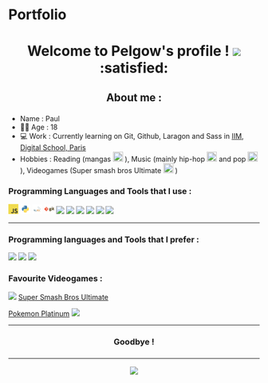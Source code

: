# Portfolio


<h1 align ="center"> Welcome to Pelgow's profile ! <img src="https://media.giphy.com/media/hvRJCLFzcasrR4ia7z/giphy.gif" width="25px"> :satisfied: 


## <p align="center"> About me : <p>


- Name : Paul
- :student: Age : 18
- :computer: Work : Currently learning on Git, Github, Laragon and Sass in [IIM, Digital School, Paris ](https://www.iim.fr/)
- Hobbies : Reading (mangas <img src="https://i.pinimg.com/originals/94/5d/92/945d92f8edde5a58e9b2185e3727353e.gif" width="20" height="20"/> ), Music (mainly hip-hop <img src="https://c.tenor.com/pXT7zZbC5EAAAAAM/screat.gif" width="20" height="20"/> and pop <img src="https://phoneky.co.uk/thumbs/screensavers/down/music/michaeljac_tekpi9qa.gif" width="20" height="20"/>), Videogames (Super smash bros Ultimate <img src="https://thumbs.gfycat.com/MedicalEmbellishedHermitcrab-size_restricted.gif" width="20" height="20"/> )


### Programming Languages and Tools that I use :
  
<code><img height="20" src="https://raw.githubusercontent.com/github/explore/80688e429a7d4ef2fca1e82350fe8e3517d3494d/topics/javascript/javascript.png"></code>
<code><img height="20" src="https://raw.githubusercontent.com/github/explore/80688e429a7d4ef2fca1e82350fe8e3517d3494d/topics/python/python.png"></code>
<code><img height="20" src="https://raw.githubusercontent.com/github/explore/80688e429a7d4ef2fca1e82350fe8e3517d3494d/topics/mysql/mysql.png"></code>
<code><img height="20" src="https://raw.githubusercontent.com/github/explore/80688e429a7d4ef2fca1e82350fe8e3517d3494d/topics/git/git.png"></code>
<code><img height="20" src="https://github.com/zumrudu-anka/zumrudu-anka/blob/master/images/cSharp.svg"></code>
<code><img height="20" src="https://github.com/zumrudu-anka/zumrudu-anka/blob/master/images/html5.svg"></code>
<code><img height="20" src="https://github.com/zumrudu-anka/zumrudu-anka/blob/master/images/css.svg"></code>
<code><img height="20" src="https://github.com/zumrudu-anka/zumrudu-anka/blob/master/images/github.svg"></code>
<code><img height="20" src="https://github.com/zumrudu-anka/zumrudu-anka/blob/master/images/mysql.svg"></code>
<code><img height="20" src="https://github.com/zumrudu-anka/zumrudu-anka/blob/master/images/php.svg"></code>
<hr>
  
### Programming languages and Tools that I prefer :
 <code><img height="20" src="https://github.com/zumrudu-anka/zumrudu-anka/blob/master/images/html5.svg"></code>
<code><img height="20" src="https://github.com/zumrudu-anka/zumrudu-anka/blob/master/images/css.svg"></code>
<code><img height="20" src="https://github.com/zumrudu-anka/zumrudu-anka/blob/master/images/github.svg"></code>

  
### Favourite Videogames :
<img width="30" src="https://play-vs.cdn.prismic.io/play-vs/7c9bff8d-a8c5-456d-98e2-d49e217acd40_PlayVS_GameIconNav_SSBU.svg"> [Super Smash Bros Ultimate](https://www.smashbros.com/fr_FR/)

[Pokemon Platinum](https://www.pokebip.com/page/jeuxvideo/platine/index) <img width="30" src="http://assets.stickpng.com/images/580b57fcd9996e24bc43c329.png"> 
  
<hr>
<h3 align="center"> Goodbye ! <h3>
<hr>
<p align="center">
  <a href="https://www.linkedin.com/in/paul-libon-553912207/">
  <img width="22px" src="https://raw.githubusercontent.com/peterthehan/peterthehan/master/assets/linkedin.svg" />
<p>
</a>
